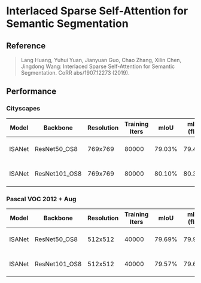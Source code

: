# Interlaced Sparse Self-Attention for Semantic Segmentation

## Reference

> Lang Huang, Yuhui Yuan, Jianyuan Guo, Chao Zhang, Xilin Chen, Jingdong Wang: Interlaced Sparse Self-Attention for Semantic Segmentation. CoRR abs/1907.12273 (2019).

## Performance

### Cityscapes

| Model | Backbone | Resolution | Training Iters | mIoU | mIoU (flip) | mIoU (ms+flip) | Links |
|-|-|-|-|-|-|-|-|
|ISANet|ResNet50_OS8|769x769|80000|79.03%|79.43%|79.84%|[model](https://bj.bcebos.com/paddleseg/dygraph/cityscapes/isanet_resnet50_os8_cityscapes_769x769_80k/model.pdparams) \| [log](https://bj.bcebos.com/paddleseg/dygraph/cityscapes/isanet_resnet50_os8_cityscapes_769x769_80k/train.log) \| [vdl](https://paddlepaddle.org.cn/paddle/visualdl/service/app?id=ab7cc0627fdbf1e210557c33d94d2e8c)|
|ISANet|ResNet101_OS8|769x769|80000|80.10%|80.30%|80.58%|[model](https://bj.bcebos.com/paddleseg/dygraph/cityscapes/isanet_resnet101_os8_cityscapes_769x769_80k/model.pdparams) \| [log](https://bj.bcebos.com/paddleseg/dygraph/cityscapes/isanet_resnet101_os8_cityscapes_769x769_80k/train.log) \| [vdl](https://paddlepaddle.org.cn/paddle/visualdl/service/app?id=76366b80293c3ac2374d981b4573eb52)|

### Pascal VOC 2012 + Aug

| Model | Backbone | Resolution | Training Iters | mIoU | mIoU (flip) | mIoU (ms+flip) |Links |
|-|-|-|-|-|-|-|-|
|ISANet|ResNet50_OS8|512x512|40000|79.69%|79.93%|80.54%|[model](https://bj.bcebos.com/paddleseg/dygraph/pascal_voc12/isanet_resnet50_os8_voc12aug_512x512_40k/model.pdparams) \| [log](https://bj.bcebos.com/paddleseg/dygraph/pascal_voc12/isanet_resnet50_os8_voc12aug_512x512_40k/train.log) \| [vdl](https://paddlepaddle.org.cn/paddle/visualdl/service/app?id=84af8df983e48f1a0c89154a26f55032)|
|ISANet|ResNet101_OS8|512x512|40000|79.57%|79.69%|80.11%|[model](https://bj.bcebos.com/paddleseg/dygraph/pascal_voc12/isanet_resnet101_os8_voc12aug_512x512_40k/model.pdparams) \| [log](https://bj.bcebos.com/paddleseg/dygraph/pascal_voc12/isanet_resnet101_os8_voc12aug_512x512_40k/train.log) \| [vdl](https://paddlepaddle.org.cn/paddle/visualdl/service/app?id=6874531f0adbfc72f22fb816bb231a46)|
